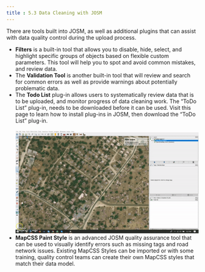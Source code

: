 ```yaml
---
title : 5.3 Data Cleaning with JOSM
---
```

There are tools built into JOSM, as well as additional plugins that can assist with data quality control during the upload process. 

* **Filters** is a built-in tool that allows you to disable, hide, select, and highlight specific groups of objects based on flexible custom parameters. This tool will help you to spot and avoid common mistakes, and review data. 
* The **Validation Tool** is another built-in tool that will review and search for common errors as well as provide warnings about potentially problematic data. 
* The **Todo List** plug-in allows users to systematically review data that is to be uploaded, and monitor progress of data cleaning work. The “ToDo List” plug-in, needs to be downloaded before it can be used.  Visit this page to learn how to install plug-ins in JOSM, then download the “ToDo List” plug-in. <br><br>
![to-do list in JOSM](https://github.com/jessbeutler/test/blob/master/to-do_list.gif)
* **MapCSS Paint Style** is an advanced JOSM quality assurance tool that can be used to visually identify errors such as missing tags and road network issues. Existing MapCSS Styles can be imported or with some training, quality control teams can create their own MapCSS styles that match their data model. 
